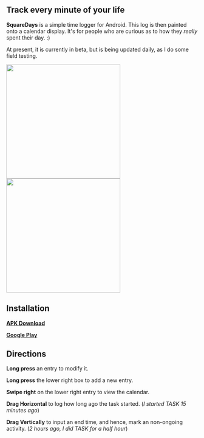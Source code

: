 ## Track every minute of your life

**SquareDays** is a simple time logger for Android. This log is then painted onto a calendar display. It's for people who are curious as to how they *really* spent their day. :)

At present, it is currently in beta, but is being updated daily, as I do some field testing.

<a href="url"><img src="http://image.prntscr.com/image/d7975314cdb34a66b2e2841025cee5f8.png" width="300"></a>
<a href="url"><img src="http://image.prntscr.com/image/6d1227a9a72e4316a7ecd147e4c4a6df.png" width="300"></a>

## Installation
 **[APK Download](/apk)**
 
 **[Google Play](https://play.google.com/store/apps/details?id=com.q335.r49.tracker&hl=en)**
 
## Directions
__Long press__ an entry to modify it.

**Long press** the lower right box to add a new entry.

**Swipe right** on the lower right entry to view the calendar.

**Drag Horizontal** to log how long ago the task started. (*I started TASK 15 minutes ago*)

**Drag Vertically** to input an end time, and hence, mark an non-ongoing activity. (*2 hours ago, I did TASK for a half hour*) 
